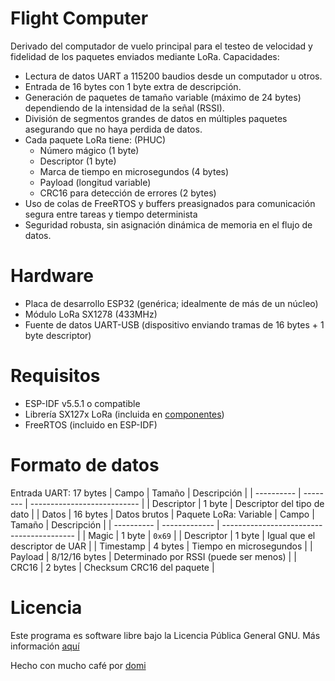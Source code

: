 # Flight Computer
Derivado del computador de vuelo principal para el testeo de velocidad y fidelidad de los paquetes enviados mediante LoRa.
Capacidades:
- Lectura de datos UART a 115200 baudios desde un computador u otros.
- Entrada de 16 bytes con 1 byte extra de descripción.
- Generación de paquetes de tamaño variable (máximo de 24 bytes) dependiendo de la intensidad de la señal (RSSI).
- División de segmentos grandes de datos en múltiples paquetes asegurando que no haya perdida de datos.
- Cada paquete LoRa tiene: (PHUC)
   - Número mágico (1 byte)
   - Descriptor (1 byte)
   - Marca de tiempo en microsegundos (4 bytes)
   - Payload (longitud variable)
   - CRC16 para detección de errores (2 bytes)
- Uso de colas de FreeRTOS y buffers preasignados para comunicación segura entre tareas y tiempo determinista
- Seguridad robusta, sin asignación dinámica de memoria en el flujo de datos.

# Hardware
- Placa de desarrollo ESP32 (genérica; idealmente de más de un núcleo)
- Módulo LoRa SX1278 (433MHz)
- Fuente de datos UART-USB (dispositivo enviando tramas de 16 bytes + 1 byte descriptor)

# Requisitos
- ESP-IDF v5.5.1 o compatible
- Librería SX127x LoRa (incluida en [componentes](components/))
- FreeRTOS (incluido en ESP-IDF)

# Formato de datos
Entrada UART: 17 bytes
| Campo      | Tamaño   | Descripción                 |
| ---------- | -------- | --------------------------- |
| Descriptor | 1 byte   | Descriptor del tipo de dato |
| Datos      | 16 bytes | Datos brutos                |
Paquete LoRa: Variable
| Campo      | Tamaño        | Descripción                               |
| ---------- | ------------- | ----------------------------------------- |
| Magic      | 1 byte        | `0x69`                                    |
| Descriptor | 1 byte        | Igual que el descriptor de UAR            |
| Timestamp  | 4 bytes       | Tiempo en microsegundos                   |
| Payload    | 8/12/16 bytes | Determinado por RSSI (puede ser menos)    |
| CRC16      | 2 bytes       | Checksum CRC16 del paquete                |

# Licencia
Este programa es software libre bajo la Licencia Pública General GNU. Más información [aquí](LICENSE)

Hecho con mucho café por [domi](https://github.com/domigc)
